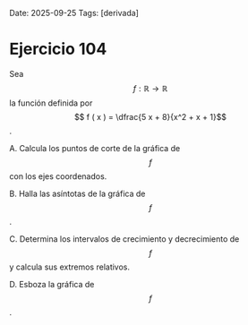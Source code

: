 Date: 2025-09-25
Tags: [derivada]

# Ejercicio 104

 
Sea  $$ f : \mathbb{R} \longrightarrow \mathbb{R}$$   la función definida
por  $$ f ( x ) =  \dfrac{5 x + 8}{x^2 + x + 1}$$  .

A.    Calcula los puntos de corte de la gráfica de  $$ f$$   con los ejes coordenados.

B.    Halla las asíntotas de la gráfica de  $$ f$$  .

C.    Determina los intervalos de crecimiento y decrecimiento de  $$ f$$   y calcula sus extremos relativos.

D.    Esboza la gráfica de  $$ f$$  .

